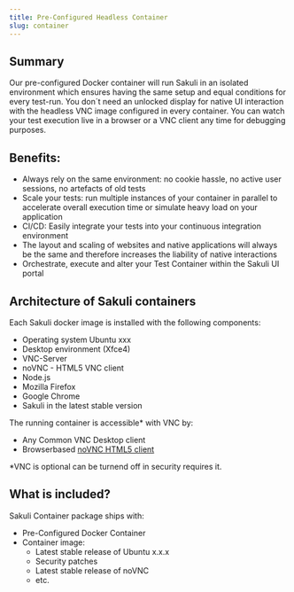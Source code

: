 ```yaml
---
title: Pre-Configured Headless Container
slug: container
---
```

## Summary

Our pre-configured Docker container will run Sakuli in an isolated environment which ensures having the same setup and equal conditions for every test-run.
You don´t need an unlocked display for native UI interaction with the headless VNC image configured in every container. You can watch your test execution live in a browser or a VNC client any time for debugging purposes.

## Benefits:

- Always rely on the same environment: no cookie hassle, no active user sessions, no artefacts of old tests
- Scale your tests: run multiple instances of your container in parallel to accelerate overall execution time or simulate heavy load on your application
- CI/CD: Easily integrate your tests into your continuous integration environment
- The layout and scaling of websites and native applications will always be the same and therefore increases the liability of native interactions
- Orchestrate, execute and alter your Test Container within the Sakuli UI portal

## Architecture of Sakuli containers

Each Sakuli docker image is installed with the following components:

<!-- Wir sollten überlegen ob wir wirklich beide browser per default ausliefern-->

- Operating system Ubuntu xxx
- Desktop environment (Xfce4)
- VNC-Server
- noVNC - HTML5 VNC client
- Node.js
- Mozilla Firefox
- Google Chrome
- Sakuli in the latest stable version

The running container is accessible* with VNC by:

- Any Common VNC Desktop client
- Browserbased [noVNC HTML5 client](https://novnc.com/info.html)

*VNC is optional can be turnend off in security requires it. 

## What is included?

Sakuli Container package ships with:

- Pre-Configured Docker Container
- Container image:
  - Latest stable release of Ubuntu x.x.x
  - Security patches
  - Latest stable release of noVNC
  - etc.
